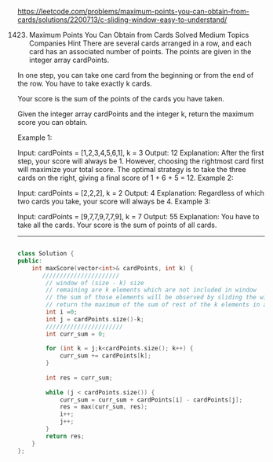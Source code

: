 https://leetcode.com/problems/maximum-points-you-can-obtain-from-cards/solutions/2200713/c-sliding-window-easy-to-understand/

1423. Maximum Points You Can Obtain from Cards
Solved
Medium
Topics
Companies
Hint
There are several cards arranged in a row, and each card has an associated number of points. The points are given in the integer array cardPoints.

In one step, you can take one card from the beginning or from the end of the row. You have to take exactly k cards.

Your score is the sum of the points of the cards you have taken.

Given the integer array cardPoints and the integer k, return the maximum score you can obtain.

 

Example 1:

Input: cardPoints = [1,2,3,4,5,6,1], k = 3
Output: 12
Explanation: After the first step, your score will always be 1. However, choosing the rightmost card first will maximize your total score. The optimal strategy is to take the three cards on the right, giving a final score of 1 + 6 + 5 = 12.
Example 2:

Input: cardPoints = [2,2,2], k = 2
Output: 4
Explanation: Regardless of which two cards you take, your score will always be 4.
Example 3:

Input: cardPoints = [9,7,7,9,7,7,9], k = 7
Output: 55
Explanation: You have to take all the cards. Your score is the sum of points of all cards.


---


```cpp

class Solution {
public:
    int maxScore(vector<int>& cardPoints, int k) {
       //////////////////////
        // window of (size - k) size
        // remaining are k elements which are not included in window
        // the sum of those elements will be observed by sliding the window 
        // return the maximum of the sum of rest of the k elements in above step
        int i =0;
        int j = cardPoints.size()-k;
        //////////////////////
        int curr_sum = 0;
        
        for (int k = j;k<cardPoints.size(); k++) {
            curr_sum += cardPoints[k];
        }
        
        int res = curr_sum;
        
        while (j < cardPoints.size()) {
            curr_sum = curr_sum + cardPoints[i] - cardPoints[j];
            res = max(curr_sum, res);
            i++;
            j++;
        }
        return res;
    }
};




```
